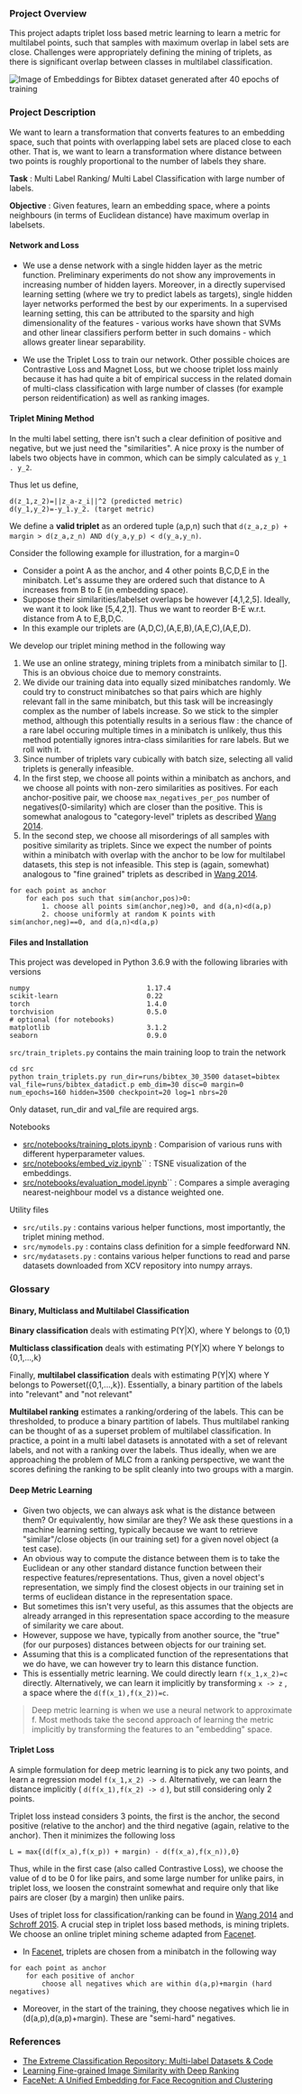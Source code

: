 ### Project Overview

This project adapts triplet loss based metric learning to learn a metric for multilabel points, such that samples with maximum overlap in label sets are close. Challenges were appropriately defining the mining of triplets, as there is significant overlap between classes in multilabel classification.

![Image of Embeddings for Bibtex dataset generated after 40 epochs of training](/cover_bibtex_emb_30_marg_0_h_1000_ep_40.png)

### Project Description

We want to learn a transformation that converts features to an embedding space, such that points with overlapping label sets are placed close to each other. That is, we want to learn a transformation where distance between two points is roughly proportional to the number of labels they share. 

**Task** : Multi Label Ranking/ Multi Label Classification with large number of labels.

**Objective** : Given features, learn an embedding space, where a points neighbours (in terms of Euclidean distance) have maximum overlap in labelsets.

#### Network and Loss

* We use a dense network with a single hidden layer as the metric function. Preliminary experiments do not show any improvements in increasing number of hidden layers. Moreover, in a directly supervised learning setting (where we try to predict labels as targets), single hidden layer networks performed the best by our experiments. In a supervised learning setting, this can be attributed to the sparsity and high dimensionality of the features - various works have shown that SVMs and other linear classifiers perform better in such domains - which allows greater linear separability. 

* We use the Triplet Loss to train our network. Other possible choices are Contrastive Loss and Magnet Loss, but we choose triplet loss mainly because it has had quite a bit of empirical success in the related domain of multi-class classification with large number of classes (for example person reidentification) as well as ranking images. 

#### Triplet Mining Method

In the multi label setting, there isn't such a clear definition of positive and negative, but we just need the "similarities". A nice proxy is the number of labels two objects have in common, which can be simply calculated as ``y_1 . y_2``. 

Thus let us define,

```
d(z_1,z_2)=||z_a-z_i||^2 (predicted metric)
d(y_1,y_2)=-y_1.y_2. (target metric)
```

We define a **valid triplet** as an ordered tuple (a,p,n) such that ``d(z_a,z_p) + margin > d(z_a,z_n) AND d(y_a,y_p) < d(y_a,y_n)``. 

Consider the following example for illustration, for a margin=0

* Consider a point A as the anchor, and 4 other points B,C,D,E in the minibatch. Let's assume they are ordered such that distance to A increases from B to E (in embedding space). 
* Suppose their similarities/labelset overlaps be however [4,1,2,5]. Ideally, we want it to look like [5,4,2,1]. Thus we want to reorder B-E w.r.t. distance from A to E,B,D,C.
* In this example our triplets are (A,D,C),(A,E,B),(A,E,C),(A,E,D).

We develop our triplet mining method in the following way

1. We use an online strategy, mining triplets from a minibatch similar to []. This is an obvious choice due to memory constraints.
2. We divide our training data into equally sized minibatches randomly. We could try to construct minibatches so that pairs which are highly relevant fall in the same minibatch, but this task will be increasingly complex as the number of labels increase. So we stick to the simpler method, although this potentially results in a serious flaw : the chance of a rare label occuring multiple times in a minibatch is unlikely, thus this method potentially ignores intra-class similarities for rare labels. But we roll with it.
3. Since number of triplets vary cubically with batch size, selecting all valid triplets is generally infeasible.
4. In the first step, we choose all points within a minibatch as anchors, and we choose all points with non-zero similarities as positives. For each anchor-positive pair, we choose ``max_negatives_per_pos`` number of negatives(0-similarity) which are closer than the positive. This is somewhat analogous to "category-level" triplets as described [Wang 2014][1].
5. In the second step, we choose all misorderings of all samples with positive similarity as triplets. Since we expect the number of points within a minibatch with overlap with the anchor to be low for multilabel datasets, this step is not infeasible. This step is (again, somewhat) analogous to "fine grained" triplets as described in [Wang 2014][1].

```
for each point as anchor
	for each pos such that sim(anchor,pos)>0:
		1. choose all points sim(anchor,neg)>0, and d(a,n)<d(a,p)
		2. choose uniformly at random K points with sim(anchor,neg)==0, and d(a,n)<d(a,p)
```

#### Files and Installation

This project was developed in Python 3.6.9 with the following libraries with versions

```
numpy                             1.17.4
scikit-learn                      0.22
torch                             1.4.0
torchvision                       0.5.0
# optional (for notebooks)
matplotlib                        3.1.2
seaborn                           0.9.0
```


``src/train_triplets.py`` contains the main training loop to train the network

```
cd src
python train_triplets.py run_dir=runs/bibtex_30_3500 dataset=bibtex val_file=runs/bibtex_datadict.p emb_dim=30 disc=0 margin=0 num_epochs=160 hidden=3500 checkpoint=20 log=1 nbrs=20
```

Only dataset, run_dir and val_file are required args.

Notebooks 

* [src/notebooks/training_plots.ipynb](/src/notebooks/training_plots.ipynb) : Comparision of various runs with different hyperparameter values.
* [src/notebooks/embed_viz.ipynb](/src/notebooks/embed_viz.ipynb)`` : TSNE visualization of the embeddings.
* [src/notebooks/evaluation_model.ipynb](/src/notebooks/evaluation_model.ipynb)`` : Compares a simple averaging nearest-neighbour model vs a distance weighted one.

Utility files 

* ``src/utils.py`` : contains various helper functions, most importantly, the triplet mining method.
* ``src/mymodels.py`` : contains class definition for a simple feedforward NN.
* ``src/mydatasets.py`` : contains various helper functions to read and parse datasets downloaded from XCV repository into numpy arrays.

### Glossary

#### Binary, Multiclass and Multilabel Classification

**Binary classification** deals with estimating P(Y|X), where Y belongs to {0,1}

**Multiclass classification** deals with estimating P(Y|X) where Y belongs to {0,1,...,k}

Finally, **multilabel classification** deals with estimating P(Y|X) where Y belongs to Powerset({0,1,...,k}). Essentially, a binary partition of the labels into "relevant" and "not relevant"

**Multilabel ranking** estimates a ranking/ordering of the labels. This can be thresholded, to produce a binary partition of labels. Thus multilabel ranking can be thought of as a superset problem of multilabel classification. In practice, a point in a multi label datasets is annotated with a set of relevant labels, and not with a ranking over the labels. Thus ideally, when we are approaching the problem of MLC from a ranking perspective, we want the scores defining the ranking to be split cleanly into two groups with a margin. 

#### Deep Metric Learning

* Given two objects, we can always ask what is the distance between them? Or equivalently, how similar are they? We ask these questions in a machine learning setting, typically because we want to retrieve "similar"/close objects (in our training set) for a given novel object (a test case). 
* An obvious way to compute the distance between them is to take the Euclidean or any other standard distance function between their respective features/representations. Thus, given a novel object's representation, we simply find the closest objects in our training set in terms of euclidean distance in the representation space.
* But sometimes this isn't very useful, as this assumes that the objects are already arranged in this representation space according to the measure of similarity we care about.
* However, suppose we have, typically from another source, the "true" (for our purposes) distances between objects for our training set.
* Assuming that this is a complicated function of the representations that we do have, we can however try to learn this distance function. 
* This is essentially metric learning. We could directly learn ``f(x_1,x_2)=c`` directly. Alternatively, we can learn it implicitly by transforming ``x -> z`` , a space where the ``d(f(x_1),f(x_2))=c``. 

> Deep metric learning is when we use a neural network to approximate f. Most methods take the second approach of learning the metric implicitly by transforming the features to an "embedding" space.

#### Triplet Loss

A simple formulation for deep metric learning is to pick any two points, and learn a regression model ``f(x_1,x_2) -> d``. Alternatively, we can learn the distance implicitly ( ``d(f(x_1),f(x_2) -> d`` ), but still considering only 2 points. 

Triplet loss instead considers 3 points, the first is the anchor, the second positive (relative to the anchor) and the third negative (again, relative to the anchor). Then it minimizes the following loss

```
L = max{(d(f(x_a),f(x_p)) + margin) - d(f(x_a),f(x_n)),0}
```

Thus, while in the first case (also called Contrastive Loss), we choose the value of d to be 0 for like pairs, and some large number for unlike pairs, in triplet loss, we loosen the constraint somewhat and require only that like pairs are closer (by a margin) then unlike pairs. 

Uses of triplet loss for classification/ranking can be found in [Wang 2014][1] and [Schroff 2015][2]. A crucial step in triplet loss based methods, is mining triplets. We choose an online triplet mining scheme adapted from [Facenet][2].

* In [Facenet][2], triplets are chosen from a minibatch in the following way

```
for each point as anchor
	for each positive of anchor
		choose all negatives which are within d(a,p)+margin (hard negatives)
```

* Moreover, in the start of the training, they choose negatives which lie in (d(a,p),d(a,p)+margin). These are "semi-hard" negatives.

### References

* [The Extreme Classification Repository: Multi-label Datasets & Code](http://manikvarma.org/downloads/XC/XMLRepository.html)
* [Learning Fine-grained Image Similarity with Deep Ranking][1]
* [FaceNet: A Unified Embedding for Face Recognition and Clustering][2]

[1]: https://arxiv.org/abs/1404.4661 "Learning Fine-grained Image Similarity with Deep Ranking"
[2]: https://arxiv.org/abs/1503.03832 "FaceNet: A Unified Embedding for Face Recognition and Clustering"

